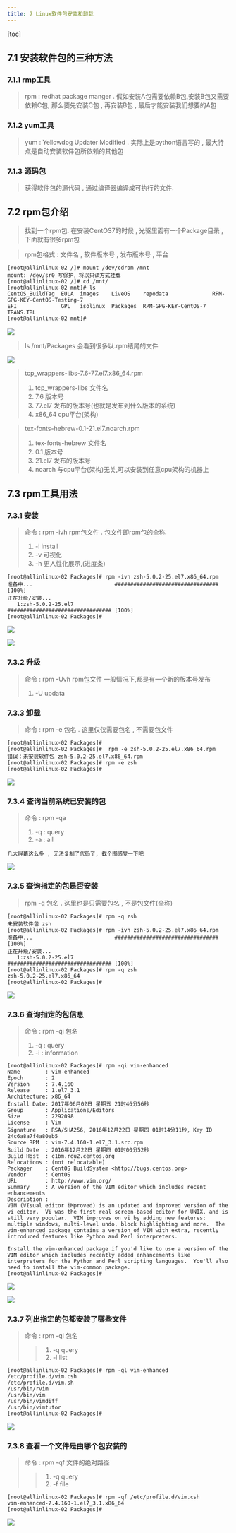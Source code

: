 ```yaml
---
title: 7 Linux软件包安装和卸载
---
```

[toc]

## 7.1 安装软件包的三种方法
### 7.1.1 rmp工具
> rpm : redhat package manger . 假如安装A包需要依赖B包,安装B包又需要依赖C包, 那么要先安装C包 , 再安装B包 , 最后才能安装我们想要的A包

### 7.1.2 yum工具
> yum : Yellowdog Updater Modified . 实际上是python语言写的 , 最大特点是自动安装软件包所依赖的其他包

### 7.1.3 源码包
> 获得软件包的源代码 , 通过编译器编译成可执行的文件.

## 7.2 rpm包介绍
> 找到一个rpm包. 在安装CentOS7的时候 , 光驱里面有一个Package目录 , 下面就有很多rpm包

> rpm包格式 : 文件名 , 软件版本号 , 发布版本号 , 平台

```
[root@allinlinux-02 /]# mount /dev/cdrom /mnt
mount: /dev/sr0 写保护，将以只读方式挂载
[root@allinlinux-02 /]# cd /mnt/
[root@allinlinux-02 mnt]# ls
CentOS_BuildTag  EULA  images    LiveOS    repodata              RPM-GPG-KEY-CentOS-Testing-7
EFI              GPL   isolinux  Packages  RPM-GPG-KEY-CentOS-7  TRANS.TBL
[root@allinlinux-02 mnt]# 

```

![](http://oqjg6c4c1.bkt.clouddn.com/201708302218_486.png)

> ls /mnt/Packages 会看到很多以.rpm结尾的文件

![](http://oqjg6c4c1.bkt.clouddn.com/201708302220_851.png)

> tcp_wrappers-libs-7.6-77.el7.x86_64.rpm
> 1. tcp_wrappers-libs 文件名
> 2. 7.6 版本号
> 3. 77.el7 发布的版本号(也就是发布到什么版本的系统)
> 4. x86_64 cpu平台(架构)

> tex-fonts-hebrew-0.1-21.el7.noarch.rpm
> 1. tex-fonts-hebrew 文件名
> 2. 0.1 版本号
> 3. 21.el7 发布的版本号
> 4. noarch 与cpu平台(架构)无关,可以安装到任意cpu架构的机器上

## 7.3 rpm工具用法
### 7.3.1 安装
> 命令 : rpm -ivh rpm包文件 . 包文件即rpm包的全称
> 1. -i install
> 2. -v 可视化
> 3. -h 更人性化展示,(进度条)

```
[root@allinlinux-02 Packages]# rpm -ivh zsh-5.0.2-25.el7.x86_64.rpm 
准备中...                          ################################# [100%]
正在升级/安装...
   1:zsh-5.0.2-25.el7                 ################################# [100%]
[root@allinlinux-02 Packages]# 

```

![](http://oqjg6c4c1.bkt.clouddn.com/201708302245_662.png)

![](http://oqjg6c4c1.bkt.clouddn.com/201708302246_583.png)


### 7.3.2 升级
> 命令 : rpm -Uvh rpm包文件  一般情况下,都是有一个新的版本号发布
> 1. -U updata


### 7.3.3 卸载
> 命令 : rpm -e 包名  . 这里仅仅需要包名 , 不需要包文件

```
[root@allinlinux-02 Packages]#  
[root@allinlinux-02 Packages]#  rpm -e zsh-5.0.2-25.el7.x86_64.rpm 
错误：未安装软件包 zsh-5.0.2-25.el7.x86_64.rpm 
[root@allinlinux-02 Packages]# rpm -e zsh
[root@allinlinux-02 Packages]# 

```
![](http://oqjg6c4c1.bkt.clouddn.com/201708302250_579.png)


### 7.3.4 查询当前系统已安装的包
> 命令 : rpm -qa 
> 1. -q : query
> 2. -a  : all

```
几大屏幕这么多 , 无法复制了代码了, 截个图感受一下吧
```
![](http://oqjg6c4c1.bkt.clouddn.com/201708302253_59.png)


### 7.3.5 查询指定的包是否安装
> rpm -q 包名  . 这里也是只需要包名 , 不是包文件(全称)

```
[root@allinlinux-02 Packages]# rpm -q zsh
未安装软件包 zsh 
[root@allinlinux-02 Packages]# rpm -ivh zsh-5.0.2-25.el7.x86_64.rpm 
准备中...                          ################################# [100%]
正在升级/安装...
   1:zsh-5.0.2-25.el7                 ################################# [100%]
[root@allinlinux-02 Packages]# rpm -q zsh
zsh-5.0.2-25.el7.x86_64
[root@allinlinux-02 Packages]# 

```

![](http://oqjg6c4c1.bkt.clouddn.com/201708302255_847.png)
### 7.3.6 查询指定的包信息
> 命令 : rpm -qi 包名 
> 1. -q : query
> 2. -i : information

```
[root@allinlinux-02 Packages]# rpm -qi vim-enhanced
Name        : vim-enhanced
Epoch       : 2
Version     : 7.4.160
Release     : 1.el7_3.1
Architecture: x86_64
Install Date: 2017年06月02日 星期五 21时46分56秒
Group       : Applications/Editors
Size        : 2292098
License     : Vim
Signature   : RSA/SHA256, 2016年12月22日 星期四 01时14分11秒, Key ID 24c6a8a7f4a80eb5
Source RPM  : vim-7.4.160-1.el7_3.1.src.rpm
Build Date  : 2016年12月22日 星期四 01时00分52秒
Build Host  : c1bm.rdu2.centos.org
Relocations : (not relocatable)
Packager    : CentOS BuildSystem <http://bugs.centos.org>
Vendor      : CentOS
URL         : http://www.vim.org/
Summary     : A version of the VIM editor which includes recent enhancements
Description :
VIM (VIsual editor iMproved) is an updated and improved version of the
vi editor.  Vi was the first real screen-based editor for UNIX, and is
still very popular.  VIM improves on vi by adding new features:
multiple windows, multi-level undo, block highlighting and more.  The
vim-enhanced package contains a version of VIM with extra, recently
introduced features like Python and Perl interpreters.

Install the vim-enhanced package if you'd like to use a version of the
VIM editor which includes recently added enhancements like
interpreters for the Python and Perl scripting languages.  You'll also
need to install the vim-common package.
[root@allinlinux-02 Packages]# 

```

![](http://oqjg6c4c1.bkt.clouddn.com/201708302257_910.png)

![](http://oqjg6c4c1.bkt.clouddn.com/201708302257_323.png)


### 7.3.7 列出指定的包都安装了哪些文件
> 命令 : rpm -ql 包名 
> > 1. -q query
> > 2. -l  list

```
[root@allinlinux-02 Packages]# rpm -ql vim-enhanced
/etc/profile.d/vim.csh
/etc/profile.d/vim.sh
/usr/bin/rvim
/usr/bin/vim
/usr/bin/vimdiff
/usr/bin/vimtutor
[root@allinlinux-02 Packages]# 
```

![](http://oqjg6c4c1.bkt.clouddn.com/201708302259_745.png)


### 7.3.8 查看一个文件是由哪个包安装的
> 命令 : rpm -qf 文件的绝对路径 
>> 1. -q query 
>> 2. -f  file

```
[root@allinlinux-02 Packages]# rpm -qf /etc/profile.d/vim.csh
vim-enhanced-7.4.160-1.el7_3.1.x86_64
[root@allinlinux-02 Packages]# 

```

![](http://oqjg6c4c1.bkt.clouddn.com/201708302302_163.png)



